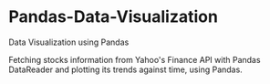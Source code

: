 # Pandas-Data-Visualization
Data Visualization using Pandas

Fetching stocks information from Yahoo's Finance API with Pandas DataReader and plotting its trends against time, using Pandas.
